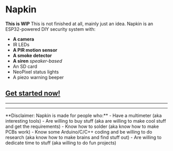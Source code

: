 # Napkin
  **This is WIP** This is not finished at all, mainly just an idea.
  Napkin is an ESP32-powered DIY security system with:
- **A camera**
- IR LEDs
- **A PIR motion sensor**
- **A smoke detector**
- **A siren** *speaker-based*
- An SD card
- NeoPixel status lights
- A piezo warning beeper
## [Get started now!](howto2.md)
<hr/>  
<hr/>  
  **Disclaimer: Napkin is made for people who:**
- Have a multimeter (aka interesting tools)
- Are willing to buy stuff (aka are willing to make cool stuff and get the requirements)
- Know how to solder (aka know how to make PCBs work)
- Know some Arduino/C/C++ coding and be willing to do research (aka know how to make brains and find stuff out)
- Are willing to dedicate time to stuff (aka willing to do fun projects)
